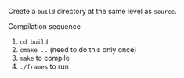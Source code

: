 Create a `build` directory at the same level as `source`.

Compilation sequence
1. `cd build`
2. `cmake ..` (need to do this only once)
3. `make` to compile
4. `./frames` to run
